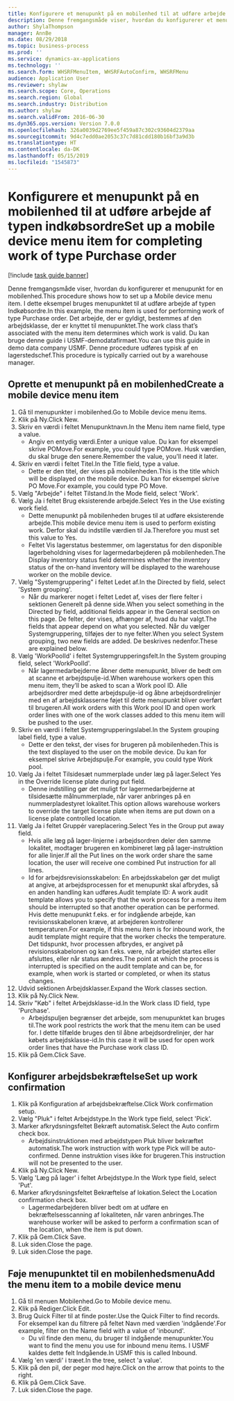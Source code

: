 ```yaml
---
title: Konfigurere et menupunkt på en mobilenhed til at udføre arbejde af typen indkøbsordre
description: Denne fremgangsmåde viser, hvordan du konfigurerer et menupunkt for en mobilenhed.
author: ShylaThompson
manager: AnnBe
ms.date: 08/29/2018
ms.topic: business-process
ms.prod: ''
ms.service: dynamics-ax-applications
ms.technology: ''
ms.search.form: WHSRFMenuItem, WHSRFAutoConfirm, WHSRFMenu
audience: Application User
ms.reviewer: shylaw
ms.search.scope: Core, Operations
ms.search.region: Global
ms.search.industry: Distribution
ms.author: shylaw
ms.search.validFrom: 2016-06-30
ms.dyn365.ops.version: Version 7.0.0
ms.openlocfilehash: 326a0039d2769ee5f459a87c302c93604d2379aa
ms.sourcegitcommit: 9d4c7edd0ae2053c37c7d81cdd180b16bf3a9d3b
ms.translationtype: HT
ms.contentlocale: da-DK
ms.lasthandoff: 05/15/2019
ms.locfileid: "1545873"
---
```

# <a name="set-up-a-mobile-device-menu-item-for-completing-work-of-type-purchase-order"></a><span data-ttu-id="f022a-103">Konfigurere et menupunkt på en mobilenhed til at udføre arbejde af typen indkøbsordre</span><span class="sxs-lookup"><span data-stu-id="f022a-103">Set up a mobile device menu item for completing work of type Purchase order</span></span>

[!include [task guide banner](../../includes/task-guide-banner.md)]

<span data-ttu-id="f022a-104">Denne fremgangsmåde viser, hvordan du konfigurerer et menupunkt for en mobilenhed.</span><span class="sxs-lookup"><span data-stu-id="f022a-104">This procedure shows how to set up a Mobile device menu item.</span></span> <span data-ttu-id="f022a-105">I dette eksempel bruges menupunktet til at udføre arbejde af typen Indkøbsordre.</span><span class="sxs-lookup"><span data-stu-id="f022a-105">In this example, the menu item is used for performing work of type Purchase order.</span></span> <span data-ttu-id="f022a-106">Det arbejde, der er gyldigt, bestemmes af den arbejdsklasse, der er knyttet til menupunktet.</span><span class="sxs-lookup"><span data-stu-id="f022a-106">The work class that’s associated with the menu item determines which work is valid.</span></span> <span data-ttu-id="f022a-107">Du kan bruge denne guide i USMF-demodatafirmaet.</span><span class="sxs-lookup"><span data-stu-id="f022a-107">You can use this guide in demo data company USMF.</span></span> <span data-ttu-id="f022a-108">Denne procedure udføres typisk af en lagerstedschef.</span><span class="sxs-lookup"><span data-stu-id="f022a-108">This procedure is typically carried out by a warehouse manager.</span></span>


## <a name="create-a-mobile-device-menu-item"></a><span data-ttu-id="f022a-109">Oprette et menupunkt på en mobilenhed</span><span class="sxs-lookup"><span data-stu-id="f022a-109">Create a mobile device menu item</span></span>
1. <span data-ttu-id="f022a-110">Gå til menupunkter i mobilenhed.</span><span class="sxs-lookup"><span data-stu-id="f022a-110">Go to Mobile device menu items.</span></span>
2. <span data-ttu-id="f022a-111">Klik på Ny.</span><span class="sxs-lookup"><span data-stu-id="f022a-111">Click New.</span></span>
3. <span data-ttu-id="f022a-112">Skriv en værdi i feltet Menupunktnavn.</span><span class="sxs-lookup"><span data-stu-id="f022a-112">In the Menu item name field, type a value.</span></span>
    * <span data-ttu-id="f022a-113">Angiv en entydig værdi.</span><span class="sxs-lookup"><span data-stu-id="f022a-113">Enter a unique value.</span></span> <span data-ttu-id="f022a-114">Du kan for eksempel skrive POMove.</span><span class="sxs-lookup"><span data-stu-id="f022a-114">For example, you could type POMove.</span></span> <span data-ttu-id="f022a-115">Husk værdien, du skal bruge den senere.</span><span class="sxs-lookup"><span data-stu-id="f022a-115">Remember the value, you'll need it later.</span></span>  
4. <span data-ttu-id="f022a-116">Skriv en værdi i feltet Titel.</span><span class="sxs-lookup"><span data-stu-id="f022a-116">In the Title field, type a value.</span></span>
    * <span data-ttu-id="f022a-117">Dette er den titel, der vises på mobilenheden.</span><span class="sxs-lookup"><span data-stu-id="f022a-117">This is the title which will be displayed on the mobile device.</span></span> <span data-ttu-id="f022a-118">Du kan for eksempel skrive PO Move.</span><span class="sxs-lookup"><span data-stu-id="f022a-118">For example, you could type PO Move.</span></span>  
5. <span data-ttu-id="f022a-119">Vælg "Arbejde" i feltet Tilstand.</span><span class="sxs-lookup"><span data-stu-id="f022a-119">In the Mode field, select 'Work'.</span></span>
6. <span data-ttu-id="f022a-120">Vælg Ja i feltet Brug eksisterende arbejde.</span><span class="sxs-lookup"><span data-stu-id="f022a-120">Select Yes in the Use existing work field.</span></span>
    * <span data-ttu-id="f022a-121">Dette menupunkt på mobilenheden bruges til at udføre eksisterende arbejde.</span><span class="sxs-lookup"><span data-stu-id="f022a-121">This mobile device menu item is used to perform existing work.</span></span> <span data-ttu-id="f022a-122">Derfor skal du indstille værdien til Ja.</span><span class="sxs-lookup"><span data-stu-id="f022a-122">Therefore you must set this value to Yes.</span></span>  
    * <span data-ttu-id="f022a-123">Feltet Vis lagerstatus bestemmer, om lagerstatus for den disponible lagerbeholdning vises for lagermedarbejderen på mobilenheden.</span><span class="sxs-lookup"><span data-stu-id="f022a-123">The Display inventory status field determines whether the inventory status of the on-hand inventory will be displayed to the warehouse worker on the mobile device.</span></span>  
7. <span data-ttu-id="f022a-124">Vælg "Systemgruppering" i feltet Ledet af.</span><span class="sxs-lookup"><span data-stu-id="f022a-124">In the Directed by field, select 'System grouping'.</span></span>
    * <span data-ttu-id="f022a-125">Når du markerer noget i feltet Ledet af, vises der flere felter i sektionen Generelt på denne side.</span><span class="sxs-lookup"><span data-stu-id="f022a-125">When you select something in the Directed by field, additional fields appear in the General section on this page.</span></span> <span data-ttu-id="f022a-126">De felter, der vises, afhænger af, hvad du har valgt.</span><span class="sxs-lookup"><span data-stu-id="f022a-126">The fields that appear depend on what you selected.</span></span> <span data-ttu-id="f022a-127">Når du vælger Systemgruppering, tilføjes der to nye felter.</span><span class="sxs-lookup"><span data-stu-id="f022a-127">When you select System grouping, two new fields are added.</span></span> <span data-ttu-id="f022a-128">De beskrives nedenfor.</span><span class="sxs-lookup"><span data-stu-id="f022a-128">These are explained below.</span></span>  
8. <span data-ttu-id="f022a-129">Vælg 'WorkPoolId' i feltet Systemgrupperingsfelt.</span><span class="sxs-lookup"><span data-stu-id="f022a-129">In the System grouping field, select 'WorkPoolId'.</span></span>
    * <span data-ttu-id="f022a-130">Når lagermedarbejderne åbner dette menupunkt, bliver de bedt om at scanne et arbejdspulje-id.</span><span class="sxs-lookup"><span data-stu-id="f022a-130">When warehouse workers open this menu item, they’ll be asked to scan a Work pool ID.</span></span> <span data-ttu-id="f022a-131">Alle arbejdsordrer med dette arbejdspulje-id og åbne arbejdsordrelinjer med en af arbejdsklasserne føjet til dette menupunkt bliver overført til brugeren.</span><span class="sxs-lookup"><span data-stu-id="f022a-131">All work orders with this Work pool ID and open work order lines with one of the work classes added to this menu item will be pushed to the user.</span></span>  
9. <span data-ttu-id="f022a-132">Skriv en værdi i feltet Systemgrupperingslabel.</span><span class="sxs-lookup"><span data-stu-id="f022a-132">In the System grouping label field, type a value.</span></span>
    * <span data-ttu-id="f022a-133">Dette er den tekst, der vises for brugeren på mobilenheden.</span><span class="sxs-lookup"><span data-stu-id="f022a-133">This is the text displayed to the user on the mobile device.</span></span> <span data-ttu-id="f022a-134">Du kan for eksempel skrive Arbejdspulje.</span><span class="sxs-lookup"><span data-stu-id="f022a-134">For example, you could type Work pool.</span></span>  
10. <span data-ttu-id="f022a-135">Vælg Ja i feltet Tilsidesæt nummerplade under læg på lager.</span><span class="sxs-lookup"><span data-stu-id="f022a-135">Select Yes in the Override license plate during put field.</span></span>
    * <span data-ttu-id="f022a-136">Denne indstilling gør det muligt for lagermedarbejderne at tilsidesætte målnummerplade, når varer anbringes på en nummerpladestyret lokalitet.</span><span class="sxs-lookup"><span data-stu-id="f022a-136">This option allows warehouse workers to override the target license plate when items are put down on a license plate controlled location.</span></span>  
11. <span data-ttu-id="f022a-137">Vælg Ja i feltet Gruppér vareplacering.</span><span class="sxs-lookup"><span data-stu-id="f022a-137">Select Yes in the Group put away field.</span></span>
    * <span data-ttu-id="f022a-138">Hvis alle læg på lager-linjerne i arbejdsordren deler den samme lokalitet, modtager brugeren en kombineret læg på lager-instruktion for alle linjer.</span><span class="sxs-lookup"><span data-stu-id="f022a-138">If all the Put lines on the work order share the same location, the user will receive one combined Put instruction for all lines.</span></span>  
    * <span data-ttu-id="f022a-139">Id for arbejdsrevisionsskabelon: En arbejdsskabelon gør det muligt at angive, at arbejdsprocessen for et menupunkt skal afbrydes, så en anden handling kan udføres.</span><span class="sxs-lookup"><span data-stu-id="f022a-139">Audit template ID: A work audit template allows you to specify that the work process for a menu item should be interrupted so that another operation can be performed.</span></span> <span data-ttu-id="f022a-140">Hvis dette menupunkt f.eks. er for indgående arbejde, kan revisionsskabelonen kræve, at arbejderen kontrollerer temperaturen.</span><span class="sxs-lookup"><span data-stu-id="f022a-140">For example, if this menu item is for inbound work, the audit template might require that the worker checks the temperature.</span></span> <span data-ttu-id="f022a-141">Det tidspunkt, hvor processen afbrydes, er angivet på revisionsskabelonen og kan f.eks. være, når arbejdet startes eller afsluttes, eller når status ændres.</span><span class="sxs-lookup"><span data-stu-id="f022a-141">The point at which the process is interrupted is specified on the audit template and can be, for example, when work is started or completed, or when its status changes.</span></span>  
12. <span data-ttu-id="f022a-142">Udvid sektionen Arbejdsklasser.</span><span class="sxs-lookup"><span data-stu-id="f022a-142">Expand the Work classes section.</span></span>
13. <span data-ttu-id="f022a-143">Klik på Ny.</span><span class="sxs-lookup"><span data-stu-id="f022a-143">Click New.</span></span>
14. <span data-ttu-id="f022a-144">Skriv "Køb" i feltet Arbejdsklasse-id.</span><span class="sxs-lookup"><span data-stu-id="f022a-144">In the Work class ID field, type 'Purchase'.</span></span>
    * <span data-ttu-id="f022a-145">Arbejdspuljen begrænser det arbejde, som menupunktet kan bruges til.</span><span class="sxs-lookup"><span data-stu-id="f022a-145">The work pool restricts the work that the menu item can be used for.</span></span> <span data-ttu-id="f022a-146">I dette tilfælde bruges den til åbne arbejdsordrelinjer, der har købets arbejdsklasse-id.</span><span class="sxs-lookup"><span data-stu-id="f022a-146">In this case it will be used for open work order lines that have the Purchase work class ID.</span></span>  
15. <span data-ttu-id="f022a-147">Klik på Gem.</span><span class="sxs-lookup"><span data-stu-id="f022a-147">Click Save.</span></span>

## <a name="set-up-work-confirmation"></a><span data-ttu-id="f022a-148">Konfigurer arbejdsbekræftelse</span><span class="sxs-lookup"><span data-stu-id="f022a-148">Set up work confirmation</span></span>
1. <span data-ttu-id="f022a-149">Klik på Konfiguration af arbejdsbekræftelse.</span><span class="sxs-lookup"><span data-stu-id="f022a-149">Click Work confirmation setup.</span></span>
2. <span data-ttu-id="f022a-150">Vælg "Pluk" i feltet Arbejdstype.</span><span class="sxs-lookup"><span data-stu-id="f022a-150">In the Work type field, select 'Pick'.</span></span>
3. <span data-ttu-id="f022a-151">Marker afkrydsningsfeltet Bekræft automatisk.</span><span class="sxs-lookup"><span data-stu-id="f022a-151">Select the Auto confirm check box.</span></span>
    * <span data-ttu-id="f022a-152">Arbejdsinstruktionen med arbejdstypen Pluk bliver bekræftet automatisk.</span><span class="sxs-lookup"><span data-stu-id="f022a-152">The work instruction with work type Pick will be auto-confirmed.</span></span> <span data-ttu-id="f022a-153">Denne instruktion vises ikke for brugeren.</span><span class="sxs-lookup"><span data-stu-id="f022a-153">This instruction will not be presented to the user.</span></span>  
4. <span data-ttu-id="f022a-154">Klik på Ny.</span><span class="sxs-lookup"><span data-stu-id="f022a-154">Click New.</span></span>
5. <span data-ttu-id="f022a-155">Vælg 'Læg på lager' i feltet Arbejdstype.</span><span class="sxs-lookup"><span data-stu-id="f022a-155">In the Work type field, select 'Put'.</span></span>
6. <span data-ttu-id="f022a-156">Marker afkrydsningsfeltet Bekræftelse af lokation.</span><span class="sxs-lookup"><span data-stu-id="f022a-156">Select the Location confirmation check box.</span></span>
    * <span data-ttu-id="f022a-157">Lagermedarbejderen bliver bedt om at udføre en bekræftelsesscanning af lokaliteten, når varen anbringes.</span><span class="sxs-lookup"><span data-stu-id="f022a-157">The warehouse worker will be asked to perform a confirmation scan of the location, when the item is put down.</span></span>  
7. <span data-ttu-id="f022a-158">Klik på Gem.</span><span class="sxs-lookup"><span data-stu-id="f022a-158">Click Save.</span></span>
8. <span data-ttu-id="f022a-159">Luk siden.</span><span class="sxs-lookup"><span data-stu-id="f022a-159">Close the page.</span></span>
9. <span data-ttu-id="f022a-160">Luk siden.</span><span class="sxs-lookup"><span data-stu-id="f022a-160">Close the page.</span></span>

## <a name="add-the-menu-item-to-a-mobile-device-menu"></a><span data-ttu-id="f022a-161">Føje menupunktet til en mobilenhedsmenu</span><span class="sxs-lookup"><span data-stu-id="f022a-161">Add the menu item to a mobile device menu</span></span>
1. <span data-ttu-id="f022a-162">Gå til menuen Mobilenhed.</span><span class="sxs-lookup"><span data-stu-id="f022a-162">Go to Mobile device menu.</span></span>
2. <span data-ttu-id="f022a-163">Klik på Rediger.</span><span class="sxs-lookup"><span data-stu-id="f022a-163">Click Edit.</span></span>
3. <span data-ttu-id="f022a-164">Brug Quick Filter til at finde poster.</span><span class="sxs-lookup"><span data-stu-id="f022a-164">Use the Quick Filter to find records.</span></span> <span data-ttu-id="f022a-165">For eksempel kan du filtrere på feltet Navn med værdien 'indgående'.</span><span class="sxs-lookup"><span data-stu-id="f022a-165">For example, filter on the Name field with a value of 'inbound'.</span></span>
    * <span data-ttu-id="f022a-166">Du vil finde den menu, du bruger til indgående menupunkter.</span><span class="sxs-lookup"><span data-stu-id="f022a-166">You want to find the menu you use for inbound menu items.</span></span> <span data-ttu-id="f022a-167">I USMF kaldes dette felt Indgående.</span><span class="sxs-lookup"><span data-stu-id="f022a-167">In USMF this is called Inbound.</span></span>  
4. <span data-ttu-id="f022a-168">Vælg 'en værdi' i træet.</span><span class="sxs-lookup"><span data-stu-id="f022a-168">In the tree, select 'a value'.</span></span>
5. <span data-ttu-id="f022a-169">Klik på den pil, der peger mod højre.</span><span class="sxs-lookup"><span data-stu-id="f022a-169">Click on the arrow that points to the right.</span></span>
6. <span data-ttu-id="f022a-170">Klik på Gem.</span><span class="sxs-lookup"><span data-stu-id="f022a-170">Click Save.</span></span>
7. <span data-ttu-id="f022a-171">Luk siden.</span><span class="sxs-lookup"><span data-stu-id="f022a-171">Close the page.</span></span>


